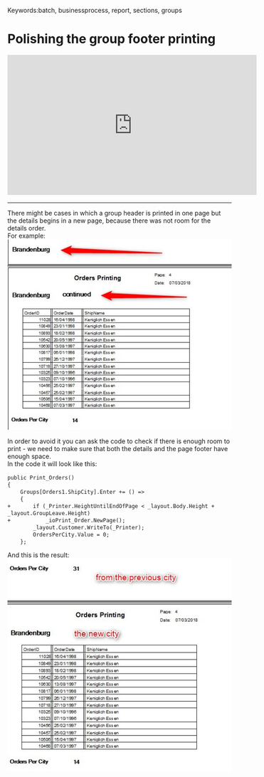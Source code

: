 ﻿Keywords:batch, businessprocess, report, sections, groups

# Polishing the group footer printing

<iframe width="560" height="315" src="https://www.youtube.com/embed/0er_5obH2Zg?list=PL1DEQjXG2xnLss44EgCJq1bAM-Blgf2jd" frameborder="0" allowfullscreen></iframe>

---

There might be cases in which a group header is printed in one page but the details begins in a new page, because there was not room for the details order.  
For example:  
![2018 03 07 12H19 05](2018-03-07_12h19_05.jpg)

In order to avoid it you can ask the code to check if there is enough room to print - we need to make sure that both the details and the page footer have enough space.  
In the code it will look like this:
```csdiff
public Print_Orders()
{
    Groups[Orders1.ShipCity].Enter += () =>
    {
+       if (_Printer.HeightUntilEndOfPage < _layout.Body.Height + _layout.GroupLeave.Height)
+           _ioPrint_Order.NewPage();
        _layout.Customer.WriteTo(_Printer);
        OrdersPerCity.Value = 0;
    };

```

And this is the result:  
![2018 03 07 13H55 03](2018-03-07_13h55_03.jpg)